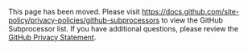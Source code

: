 This page has been moved. Please visit https://docs.github.com/site-policy/privacy-policies/github-subprocessors to view the GitHub Subprocessor list.
If you have additional questions, please review the [GitHub Privacy Statement](https://docs.github.com/en/site-policy/privacy-policies/github-privacy-statement).
